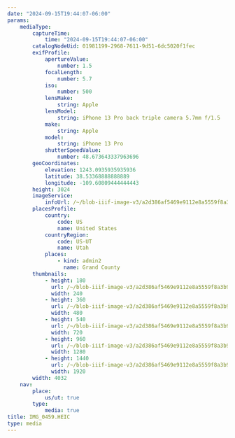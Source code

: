 ```yaml
---
date: "2024-09-15T19:44:07-06:00"
params:
    mediaType:
        captureTime:
            time: "2024-09-15T19:44:07-06:00"
        catalogNodeUid: 01981199-2968-7611-9d51-6dc5020f1fec
        exifProfile:
            apertureValue:
                number: 1.5
            focalLength:
                number: 5.7
            iso:
                number: 500
            lensMake:
                string: Apple
            lensModel:
                string: iPhone 13 Pro back triple camera 5.7mm f/1.5
            make:
                string: Apple
            model:
                string: iPhone 13 Pro
            shutterSpeedValue:
                number: 48.673643337963696
        geoCoordinates:
            elevation: 1243.0935935935936
            latitude: 38.53368888888889
            longitude: -109.60809444444443
        height: 3024
        imageService:
            infoUrl: /~/blob-iiif-image-v3/a2d386af5469e9112e8a5559f8a3b9627cb47f3268f5ede7662467678b1f533a/info.json
        placesProfile:
            country:
                code: US
                name: United States
            countryRegion:
                code: US-UT
                name: Utah
            places:
                - kind: admin2
                  name: Grand County
        thumbnails:
            - height: 180
              url: /~/blob-iiif-image-v3/a2d386af5469e9112e8a5559f8a3b9627cb47f3268f5ede7662467678b1f533a/full/240%2C180/0/default.jpg
              width: 240
            - height: 360
              url: /~/blob-iiif-image-v3/a2d386af5469e9112e8a5559f8a3b9627cb47f3268f5ede7662467678b1f533a/full/480%2C360/0/default.jpg
              width: 480
            - height: 540
              url: /~/blob-iiif-image-v3/a2d386af5469e9112e8a5559f8a3b9627cb47f3268f5ede7662467678b1f533a/full/720%2C540/0/default.jpg
              width: 720
            - height: 960
              url: /~/blob-iiif-image-v3/a2d386af5469e9112e8a5559f8a3b9627cb47f3268f5ede7662467678b1f533a/full/1280%2C960/0/default.jpg
              width: 1280
            - height: 1440
              url: /~/blob-iiif-image-v3/a2d386af5469e9112e8a5559f8a3b9627cb47f3268f5ede7662467678b1f533a/full/1920%2C1440/0/default.jpg
              width: 1920
        width: 4032
    nav:
        place:
            us/ut: true
        type:
            media: true
title: IMG_0459.HEIC
type: media
---
```

